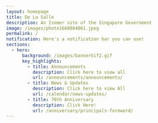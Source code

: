 ```yaml
---
layout: homepage
title: De La Salle
description: An Isomer site of the Singapore Government
image: /images/photo1668084061.jpeg
permalink: /
notification: Here's a notification bar you can use!
sections:
  - hero:
      background: /images/bannerGif2.gif
      key_highlights:
        - title: Announcements
          description: Click here to view all
          url: /announcements/announcements/
        - title: News & Updates
          description: Click here to view All
          url: /calendar/news-updates/
        - title: 70th Anniversary
          description: Click Here!
          url: /anniversary/principals-foreword/
---
```

